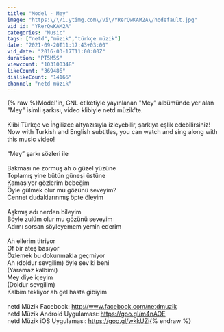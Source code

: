 ```yaml
---
title: "Model - Mey"
image: "https:\/\/i.ytimg.com\/vi\/YRerQwKAM2A\/hqdefault.jpg"
vid_id: "YRerQwKAM2A"
categories: "Music"
tags: ["netd","müzik","türkçe müzik"]
date: "2021-09-20T11:17:43+03:00"
vid_date: "2016-03-17T11:00:00Z"
duration: "PT5M5S"
viewcount: "103100348"
likeCount: "369486"
dislikeCount: "14166"
channel: "netd müzik"
---
```

{% raw %}Model'in, GNL etiketiyle yayınlanan &quot;Mey&quot; albümünde yer alan &quot;Mey&quot; isimli şarkısı, video klibiyle netd müzik'te.<br /><br />Klibi Türkçe ve İngilizce altyazısıyla izleyebilir, şarkıya eşlik edebilirsiniz!<br />Now with Turkish and English subtitles, you can watch and sing along with this music video!<br /><br />“Mey” şarkı sözleri ile<br /><br />Bakması ne zormuş ah o güzel yüzüne<br />Toplamış yine bütün güneşi üstüne<br />Kamaşıyor gözlerim bebeğim<br />Öyle gülmek olur mu gözünü seveyim?<br />Cennet dudaklarınmış öpte öleyim<br /><br />Aşkmış adı nerden bileyim<br />Böyle zulüm olur mu gözünü seveyim<br />Adımı sorsan söyleyemem yemin ederim<br /><br />Ah ellerim titriyor<br />Of bir ateş basıyor<br />Özlemek bu dokunmakla geçmiyor<br />Ah (doldur sevgilim) öyle sev ki beni<br />(Yaramaz kalbimi)<br />Mey diye içeyim<br />(Doldur sevgilim)<br />Kalbim tekliyor ah gel hasta gibiyim<br /><br />netd Müzik Facebook: <a rel="nofollow" target="blank" href="http://www.facebook.com/netdmuzik">http://www.facebook.com/netdmuzik</a><br />netd Müzik Android Uygulaması: <a rel="nofollow" target="blank" href="https://goo.gl/m4nAOE">https://goo.gl/m4nAOE</a><br />netd Müzik iOS Uygulaması: <a rel="nofollow" target="blank" href="https://goo.gl/wkkUZi">https://goo.gl/wkkUZi</a>{% endraw %}
